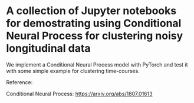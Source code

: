 # A collection of Jupyter notebooks for demostrating using Conditional Neural Process for clustering noisy longitudinal data

We implement a Conditional Neural Process model with PyTorch and test it with some simple example for 
clustering time-courses. 

Reference: 

Conditional Neural Process: https://arxiv.org/abs/1807.01613


